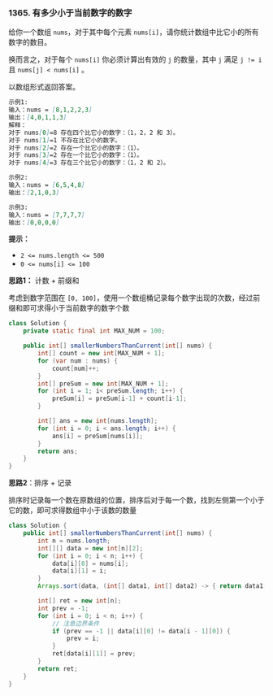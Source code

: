 ### 1365. 有多少小于当前数字的数字

给你一个数组 `nums`，对于其中每个元素 `nums[i]`，请你统计数组中比它小的所有数字的数目。

换而言之，对于每个 `nums[i]` 你必须计算出有效的 `j` 的数量，其中 `j` 满足 `j != i` 且 `nums[j] < nums[i]` 。

以数组形式返回答案。

``` markdown
示例1:
输入：nums = [8,1,2,2,3]
输出：[4,0,1,1,3]
解释： 
对于 nums[0]=8 存在四个比它小的数字：（1，2，2 和 3）。 
对于 nums[1]=1 不存在比它小的数字。
对于 nums[2]=2 存在一个比它小的数字：（1）。 
对于 nums[3]=2 存在一个比它小的数字：（1）。 
对于 nums[4]=3 存在三个比它小的数字：（1，2 和 2）。

示例2:
输入：nums = [6,5,4,8]
输出：[2,1,0,3]

示例3:
输入：nums = [7,7,7,7]
输出：[0,0,0,0]
```

**提示：**

- `2 <= nums.length <= 500`
- `0 <= nums[i] <= 100`



**思路1：** 计数 + 前缀和

考虑到数字范围在 `[0, 100]`，使用一个数组桶记录每个数字出现的次数，经过前缀和即可求得小于当前数字的数字个数

``` java
class Solution {
    private static final int MAX_NUM = 100;

    public int[] smallerNumbersThanCurrent(int[] nums) {
        int[] count = new int[MAX_NUM + 1];
        for (var num : nums) {
            count[num]++;
        }
        int[] preSum = new int[MAX_NUM + 1];
        for (int i = 1; i< preSum.length; i++) {
            preSum[i] = preSum[i-1] + count[i-1];
        }

        int[] ans = new int[nums.length];
        for (int i = 0; i < ans.length; i++) {
            ans[i] = preSum[nums[i]];
        }
        return ans;
    }
}
```

**思路2**：排序 + 记录

排序时记录每一个数在原数组的位置，排序后对于每一个数，找到左侧第一个小于它的数，即可求得数组中小于该数的数量

``` java
class Solution {
    public int[] smallerNumbersThanCurrent(int[] nums) {
        int n = nums.length;
        int[][] data = new int[n][2];
        for (int i = 0; i < n; i++) {
            data[i][0] = nums[i];
            data[i][1] = i;
        }
        Arrays.sort(data, (int[] data1, int[] data2) -> { return data1[0] - data2[0]; });

        int[] ret = new int[n];
        int prev = -1;
        for (int i = 0; i < n; i++) {
            // 注意边界条件
            if (prev == -1 || data[i][0] != data[i - 1][0]) {
                prev = i;
            }
            ret[data[i][1]] = prev;
        }
        return ret;
    }
}
```



